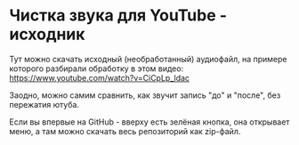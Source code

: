 # Чистка звука для YouTube - исходник

Тут можно скачать исходный (необработанный) аудиофайл, на примере которого разбирали обработку в этом видео: https://www.youtube.com/watch?v=CiCpLp_ldac

Заодно, можно самим сравнить, как звучит запись "до" и "после", без пережатия ютуба.


Если вы впервые на GitHub - вверху есть зелёная кнопка, она открывает меню, а там можно скачать весь репозиторий как zip-файл.
